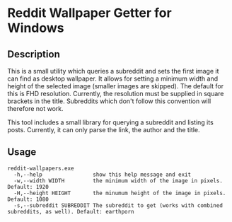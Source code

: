 # Reddit Wallpaper Getter for Windows
## Description
This is a small utility which queries a subreddit and sets the first image it can find as desktop wallpaper.
It allows for setting a minimum width and height of the selected image (smaller images are skipped).
The default for this is FHD resolution.
Currently, the resolution must be supplied in square brackets in the title.
Subreddits which don't follow this convention will therefore not work.

This tool includes a small library for querying a subreddit and listing its posts.
Currently, it can only parse the link, the author and the title.

## Usage
```
reddit-wallpapers.exe
  -h,--help                show this help message and exit
  -w,--width WIDTH         the minimum width of the image in pixels. Default: 1920
  -H,--height HEIGHT       the minumum height of the image in pixels. Default: 1080
  -s,--subreddit SUBREDDIT The subreddit to get (works with combined subreddits, as well). Default: earthporn
```